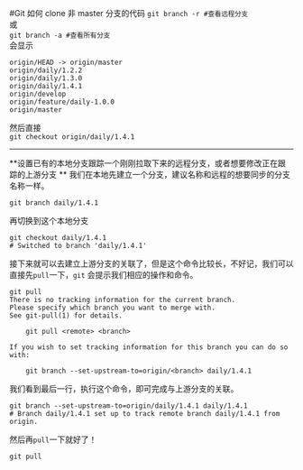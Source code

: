 #Git 如何 clone 非 master 分支的代码
`git branch -r #查看远程分支`  
或  
`git branch -a #查看所有分支`  
会显示  
```
origin/HEAD -> origin/master
origin/daily/1.2.2
origin/daily/1.3.0
origin/daily/1.4.1
origin/develop
origin/feature/daily-1.0.0
origin/master
```
然后直接  
`git checkout origin/daily/1.4.1`  
  
    
---
**设置已有的本地分支跟踪一个刚刚拉取下来的远程分支，或者想要修改正在跟踪的上游分支  **
我们在本地先建立一个分支，建议名称和远程的想要同步的分支名称一样。  
```
git branch daily/1.4.1
```  
再切换到这个本地分支  
```
git checkout daily/1.4.1
# Switched to branch 'daily/1.4.1'
```
接下来就可以去建立上游分支的关联了，但是这个命令比较长，不好记，我们可以直接先`pull`一下，`git` 会提示我们相应的操作和命令。  
```
git pull
There is no tracking information for the current branch.
Please specify which branch you want to merge with.
See git-pull(1) for details.

    git pull <remote> <branch>

If you wish to set tracking information for this branch you can do so with:

    git branch --set-upstream-to=origin/<branch> daily/1.4.1
```
我们看到最后一行，执行这个命令，即可完成与上游分支的关联。  
```
git branch --set-upstream-to=origin/daily/1.4.1 daily/1.4.1
# Branch daily/1.4.1 set up to track remote branch daily/1.4.1 from origin.
```
然后再`pull`一下就好了！  
```
git pull
```